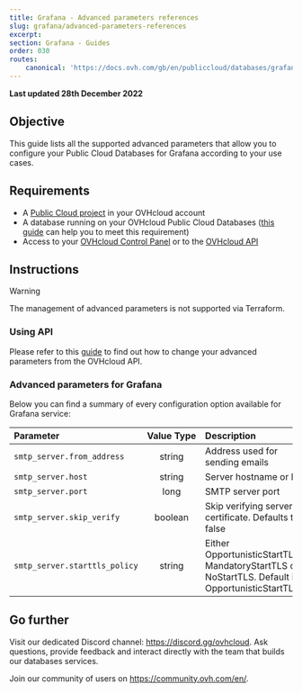 ```yaml
---
title: Grafana - Advanced parameters references
slug: grafana/advanced-parameters-references
excerpt:
section: Grafana - Guides
order: 030
routes:
    canonical: 'https://docs.ovh.com/gb/en/publiccloud/databases/grafana/advanced-parameters-references/'
---
```


<style>
th,
td:nth-child(-n+2) {
  white-space:nowrap;
}
</style>

**Last updated 28th December 2022**

## Objective

This guide lists all the supported advanced parameters that allow you to configure your Public Cloud Databases for Grafana according to your use cases.

## Requirements

- A [Public Cloud project](https://www.ovhcloud.com/es-es/public-cloud/) in your OVHcloud account   
- A database running on your OVHcloud Public Cloud Databases ([this guide](https://docs.ovh.com/es/publiccloud/databases/getting-started/) can help you to meet this requirement)   
- Access to your [OVHcloud Control Panel](https://www.ovh.com/auth/?action=gotomanager&from=https://www.ovh.es/&ovhSubsidiary=es) or to the [OVHcloud API](https://api.ovh.com/console/)   


## Instructions

> [!warning]
>
> The management of advanced parameters is not supported via Terraform.
>

### Using API

Please refer to this [guide](https://docs.ovh.com/es/publiccloud/databases/advanced-configuration/#using-api) to find out how to change your advanced parameters from the OVHcloud API.


### Advanced parameters for Grafana

Below you can find a summary of every configuration option available for Grafana service:

| Parameter | Value Type | Description |
|:---|:---:|:---|
| `smtp_server.from_address` | string | Address used for sending emails |
| `smtp_server.host` | string | Server hostname or IP |
| `smtp_server.port` | long | SMTP server port |
| `smtp_server.skip_verify` | boolean | Skip verifying server certificate. Defaults to false |
| `smtp_server.starttls_policy` | string | Either OpportunisticStartTLS, MandatoryStartTLS or NoStartTLS. Default is OpportunisticStartTLS. |


## Go further

Visit our dedicated Discord channel: <https://discord.gg/ovhcloud>. Ask questions, provide feedback and interact directly with the team that builds our databases services.

Join our community of users on <https://community.ovh.com/en/>.
